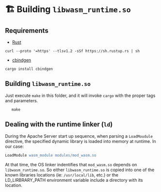 # 🏗️ Building `libwasm_runtime.so`

## Requirements

- [Rust](https://www.rust-lang.org/) 

```console
curl --proto '=https' --tlsv1.2 -sSf https://sh.rustup.rs | sh
```
- [cbindgen](https://github.com/eqrion/cbindgen)

```console
cargo install cbindgen
```

## Building `libwasm_runtime.so`

Just execute `make` in this folder, and it will invoke `cargo` with the proper tags and parameters.
   ```console
      make
   ```

## Dealing with the runtime linker (`ld`)

During the Apache Server start up sequence, when parsing a `LoadMoudule` directive, the specified dynamic library is loaded into memory at runtime. In our case:
```apache
LoadModule wasm_module modules/mod_wasm.so
```

At that time, the OS linker indentifies that `mod_wasm.so` depends on `libwasm_runtime.so`. So either `libwasm_runtime.so` is copied into one of the known libraries locations (ie: `/usr/local/lib`, etc.) or the LD_LIRBRARY_PATH environment variable include a directory with its location.
